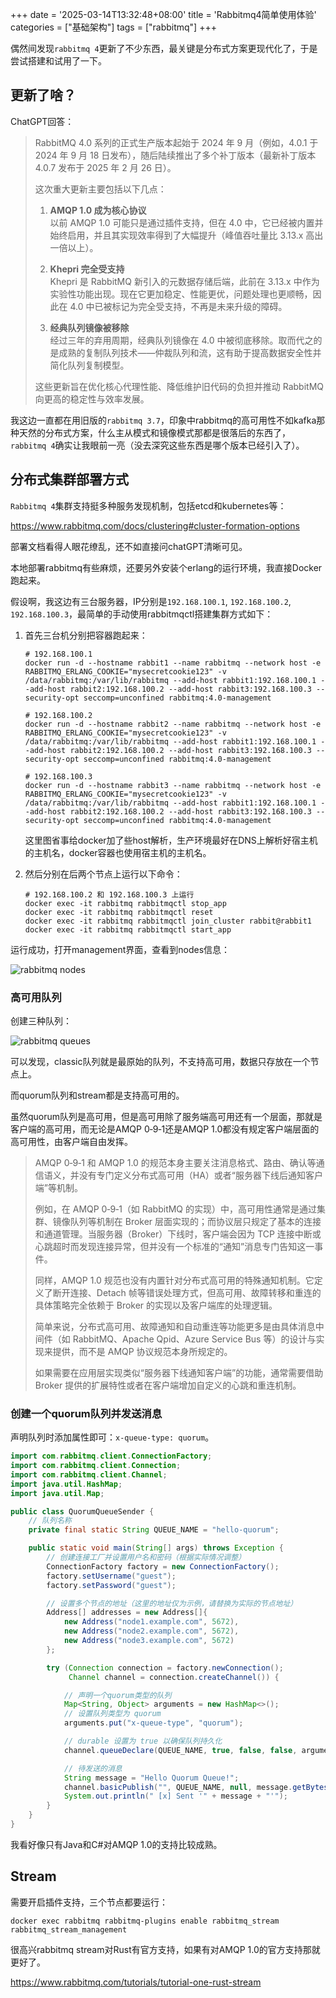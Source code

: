 +++
date = '2025-03-14T13:32:48+08:00'
title = 'Rabbitmq4简单使用体验'
categories = ["基础架构"]
tags = ["rabbitmq"]
+++

偶然间发现`rabbitmq 4`更新了不少东西，最关键是分布式方案更现代化了，于是尝试搭建和试用了一下。

## 更新了啥？

ChatGPT回答：

> RabbitMQ 4.0 系列的正式生产版本起始于 2024 年 9 月（例如，4.0.1 于 2024 年 9 月 18 日发布），随后陆续推出了多个补丁版本（最新补丁版本 4.0.7 发布于 2025 年 2 月 26 日）。
> 
> 这次重大更新主要包括以下几点：
> 
> 1. **AMQP 1.0 成为核心协议**  
>    以前 AMQP 1.0 可能只是通过插件支持，但在 4.0 中，它已经被内置并始终启用，并且其实现效率得到了大幅提升（峰值吞吐量比 3.13.x 高出一倍以上）。
> 
> 2. **Khepri 完全受支持**  
>    Khepri 是 RabbitMQ 新引入的元数据存储后端，此前在 3.13.x 中作为实验性功能出现。现在它更加稳定、性能更优，问题处理也更顺畅，因此在 4.0 中已被标记为完全受支持，不再是未来升级的障碍。
> 
> 3. **经典队列镜像被移除**  
>    经过三年的弃用周期，经典队列镜像在 4.0 中被彻底移除。取而代之的是成熟的复制队列技术——仲裁队列和流，这有助于提高数据安全性并简化队列复制模型。
> 
> 这些更新旨在优化核心代理性能、降低维护旧代码的负担并推动 RabbitMQ 向更高的稳定性与效率发展。

我这边一直都在用旧版的`rabbitmq 3.7`，印象中rabbitmq的高可用性不如kafka那种天然的分布式方案，什么主从模式和镜像模式那都是很落后的东西了，`rabbitmq 4`确实让我眼前一亮（没去深究这些东西是哪个版本已经引入了）。

## 分布式集群部署方式

`Rabbitmq 4`集群支持挺多种服务发现机制，包括etcd和kubernetes等：

<https://www.rabbitmq.com/docs/clustering#cluster-formation-options>

部署文档看得人眼花缭乱，还不如直接问chatGPT清晰可见。

本地部署rabbitmq有些麻烦，还要另外安装个erlang的运行环境，我直接Docker跑起来。

假设啊，我这边有三台服务器，IP分别是`192.168.100.1`, `192.168.100.2`, `192.168.100.3`，最简单的手动使用rabbitmqctl搭建集群方式如下：

1. 首先三台机分别把容器跑起来：

   ```shell
   # 192.168.100.1
   docker run -d --hostname rabbit1 --name rabbitmq --network host -e RABBITMQ_ERLANG_COOKIE="mysecretcookie123" -v /data/rabbitmq:/var/lib/rabbitmq --add-host rabbit1:192.168.100.1 --add-host rabbit2:192.168.100.2 --add-host rabbit3:192.168.100.3 --security-opt seccomp=unconfined rabbitmq:4.0-management

   # 192.168.100.2
   docker run -d --hostname rabbit2 --name rabbitmq --network host -e RABBITMQ_ERLANG_COOKIE="mysecretcookie123" -v /data/rabbitmq:/var/lib/rabbitmq --add-host rabbit1:192.168.100.1 --add-host rabbit2:192.168.100.2 --add-host rabbit3:192.168.100.3 --security-opt seccomp=unconfined rabbitmq:4.0-management

   # 192.168.100.3
   docker run -d --hostname rabbit3 --name rabbitmq --network host -e RABBITMQ_ERLANG_COOKIE="mysecretcookie123" -v /data/rabbitmq:/var/lib/rabbitmq --add-host rabbit1:192.168.100.1 --add-host rabbit2:192.168.100.2 --add-host rabbit3:192.168.100.3 --security-opt seccomp=unconfined rabbitmq:4.0-management
   ```

   这里图省事给docker加了些host解析，生产环境最好在DNS上解析好宿主机的主机名，docker容器也使用宿主机的主机名。

2. 然后分别在后两个节点上运行以下命令：

   ```shell
   # 192.168.100.2 和 192.168.100.3 上运行
   docker exec -it rabbitmq rabbitmqctl stop_app
   docker exec -it rabbitmq rabbitmqctl reset
   docker exec -it rabbitmq rabbitmqctl join_cluster rabbit@rabbit1
   docker exec -it rabbitmq rabbitmqctl start_app
   ```

运行成功，打开management界面，查看到nodes信息：

![rabbitmq nodes](/images/posts/2025/rabbitmq-nodes.webp)

### 高可用队列

创建三种队列：

![rabbitmq queues](/images/posts/2025/rabbitmq-queues.webp)

可以发现，classic队列就是最原始的队列，不支持高可用，数据只存放在一个节点上。

而quorum队列和stream都是支持高可用的。

虽然quorum队列是高可用，但是高可用除了服务端高可用还有一个层面，那就是客户端的高可用，而无论是AMQP 0‑9‑1还是AMQP 1.0都没有规定客户端层面的高可用性，由客户端自由发挥。

> AMQP 0‑9‑1 和 AMQP 1.0 的规范本身主要关注消息格式、路由、确认等通信语义，并没有专门定义分布式高可用（HA）或者“服务器下线后通知客户端”等机制。
> 
> 例如，在 AMQP 0‑9‑1（如 RabbitMQ 的实现）中，高可用性通常是通过集群、镜像队列等机制在 Broker 层面实现的；而协议层只规定了基本的连接和通道管理。当服务器（Broker）下线时，客户端会因为 TCP 连接中断或心跳超时而发现连接异常，但并没有一个标准的“通知”消息专门告知这一事件。
> 
> 同样，AMQP 1.0 规范也没有内置针对分布式高可用的特殊通知机制。它定义了断开连接、Detach 帧等错误处理方式，但高可用、故障转移和重连的具体策略完全依赖于 Broker 的实现以及客户端库的处理逻辑。
> 
> 简单来说，分布式高可用、故障通知和自动重连等功能更多是由具体消息中间件（如 RabbitMQ、Apache Qpid、Azure Service Bus 等）的设计与实现来提供，而不是 AMQP 协议规范本身所规定的。
> 
> 如果需要在应用层实现类似“服务器下线通知客户端”的功能，通常需要借助 Broker 提供的扩展特性或者在客户端增加自定义的心跳和重连机制。

### 创建一个quorum队列并发送消息

声明队列时添加属性即可：`x-queue-type: quorum`。

```java
import com.rabbitmq.client.ConnectionFactory;
import com.rabbitmq.client.Connection;
import com.rabbitmq.client.Channel;
import java.util.HashMap;
import java.util.Map;

public class QuorumQueueSender {
    // 队列名称
    private final static String QUEUE_NAME = "hello-quorum";

    public static void main(String[] args) throws Exception {
        // 创建连接工厂并设置用户名和密码（根据实际情况调整）
        ConnectionFactory factory = new ConnectionFactory();
        factory.setUsername("guest");
        factory.setPassword("guest");

        // 设置多个节点的地址（这里的地址仅为示例，请替换为实际的节点地址）
        Address[] addresses = new Address[]{
            new Address("node1.example.com", 5672),
            new Address("node2.example.com", 5672),
            new Address("node3.example.com", 5672)
        };

        try (Connection connection = factory.newConnection();
             Channel channel = connection.createChannel()) {

            // 声明一个quorum类型的队列
            Map<String, Object> arguments = new HashMap<>();
            // 设置队列类型为 quorum
            arguments.put("x-queue-type", "quorum");

            // durable 设置为 true 以确保队列持久化
            channel.queueDeclare(QUEUE_NAME, true, false, false, arguments);

            // 待发送的消息
            String message = "Hello Quorum Queue!";
            channel.basicPublish("", QUEUE_NAME, null, message.getBytes("UTF-8"));
            System.out.println(" [x] Sent '" + message + "'");
        }
    }
}
```

我看好像只有Java和C#对AMQP 1.0的支持比较成熟。


## Stream

需要开启插件支持，三个节点都要运行：

```shell
docker exec rabbitmq rabbitmq-plugins enable rabbitmq_stream rabbitmq_stream_management 
```

很高兴rabbitmq stream对Rust有官方支持，如果有对AMQP 1.0的官方支持那就更好了。

<https://www.rabbitmq.com/tutorials/tutorial-one-rust-stream>

